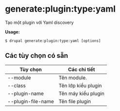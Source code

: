 # generate:plugin:type:yaml
Tạo một plugin với Yaml discovery

**Usage:**
```
$ drupal generate:plugin:type:yaml [options]
```

## Các tùy chọn có sẵn
Tùy chọn | Các chi tiết
-------|-------------
--module | Tên module.
--class | Tên lớp kiểu plugin
--plugin-name | Tên máy kiểu plugin
--plugin-file-name | Tên file plugin
